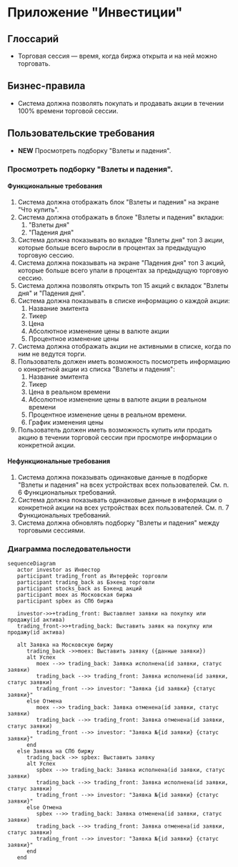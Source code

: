 # Приложение "Инвестиции"
## Глоссарий
- Торговая сессия — время, когда биржа открыта и на ней можно торговать.
## Бизнес-правила
- Система должна позволять покупать и продавать акции в течении 100% времени торговой сессии.

## Пользовательские требования
- **NEW** Просмотреть подборку "Взлеты и падения".

### Просмотреть подборку "Взлеты и падения".
#### Функциональные требования
1. Система должна отображать блок "Взлеты и падения" на экране "Что купить".
2. Система должна отображать в блоке "Взлеты и падения" вкладки:
   1. "Взлеты дня"
   2. "Падения дня"
3. Система должна показывать во вкладке "Взлеты дня" топ 3 акции, которые больше всего выросли в процентах за предыдущую торговую сессию.
4. Система должна показывать на экране "Падения дня" топ 3 акций, которые больше всего упали в процентах за предыдущую торговую сессию.
5. Система должна позволять открыть топ 15 акций с вкладок "Взлеты дня" и "Падения дня".
6. Система должна показывать в списке информацию о каждой акции:
   1. Название эмитента
   2. Тикер
   3. Цена
   4. Абсолютное изменение цены в валюте акции
   5. Процентное изменение цены
7. Система должна отображать акции не активными в списке, когда по ним не ведутся торги.
8. Пользователь должен иметь возможность посмотреть информацию о конкретной акции из списка "Взлеты и падения":
   1. Название эмитента
   2. Тикер
   3. Цена в реальном времени
   4. Абсолютное изменение цены в валюте акции в реальном времени
   5. Процентное изменение цены в реальном времени.
   6. График изменения цены
9. Пользователь должен иметь возможность купить или продать акцию в течении торговой сессии при просмотре информации о конкретной акции.

#### Нефункциональные требования
1. Система должна показывать одинаковые данные в подборке "Взлеты и падения" на всех устройствах всех пользователей. См. п. 6 Функциональных требований.
2. Система должна показывать одинаковые данные в информации о конкретной акции на всех устройствах всех пользователей. См. п. 7 Функциональных требований.
3. Система должна обновлять подборку "Взлеты и падения" между торговыми сессиями.

### Диаграмма последовательности

```mermaid
sequenceDiagram
   actor investor as Инвестор
   participant trading_front as Интерфейс торговли
   participant trading_back as Бэкенд торговли
   participant stocks_back as Бэкенд акций
   participant moex as Московская биржа
   participant spbex as СПб биржа

   investor->>+trading_front: Выставляет заявки на покупку или продажу(id актива)
   trading_front->>+trading_back: Выставить заявк на покупку или продажу(id актива)

   alt Заявка на Московскую биржу
      trading_back ->>moex: Выставить заявку ({данные заявки})
      alt Успех
         moex -->> trading_back: Заявка исполнена(id заявки, статус заявки)
         trading_back -->> trading_front: Заявка исполнена(id заявки, статус заявки)
         trading_front -->> investor: "Заявка {id заявки} {статус заявки}"
      else Отмена
         moex -->> trading_back: Заявка отменена(id заявки, статус заявки)
         trading_back -->> trading_front: Заявка отменена(id заявки, статус заявки)
         trading_front -->> investor: "Заявка №{id заявки} {статус заявки}"
      end
   else Заявка на СПб биржу
      trading_back ->> spbex: Выставить заявку
      alt Успех
         spbex -->> trading_back: Заявка исполнена(id заявки, статус заявки)
         trading_back -->> trading_front: Заявка исполнена(id заявки, статус заявки)
         trading_front -->> investor: "Заявка №{id заявки} {статус заявки}"
      else Отмена
         spbex -->> trading_back: Заявка отменена(id заявки, статус заявки)
         trading_back -->> trading_front: Заявка отменена(id заявки, статус заявки)
         trading_front -->> investor: "Заявка №{id заявки} {статус заявки}"
      end
   end
```